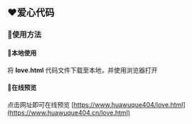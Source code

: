 ## ❤️爱心代码

### 🤩使用方法

#### 💌本地使用
将 **love.html** 代码文件下载至本地，并使用浏览器打开

#### 💌在线预览
点击网址即可在线预览
[https://www.huawuque404/love.html](https://www.huawuque404.cn/love.html)

